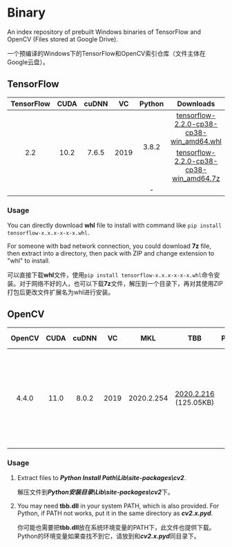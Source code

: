 # Binary

An index repository of prebuilt Windows binaries of TensorFlow and OpenCV (Files stored at Google Drive).

一个预编译的Windows下的TensorFlow和OpenCV索引仓库（文件主体在Google云盘）。

## TensorFlow

<table>
    <thead align="center">
        <tr>
            <th>TensorFlow</th>
            <th>CUDA</th>
            <th>cuDNN</th>
            <th>VC</th>
            <th>Python</th>
            <th>Downloads</th>
            <th>Size</th>
        </tr>
    </thead>
    <tbody align="center">
        <tr>
            <td rowspan="3">2.2</td>
            <td rowspan="3">10.2</td>
            <td rowspan="3">7.6.5</td>
            <td rowspan="3">2019</td>
            <td rowspan="2">3.8.2</td>
            <td><a href="https://drive.google.com/file/d/1WNT_FtBcFZSyTu_Le2U6Gb2mJRiHfEBB/view?usp=sharing">tensorflow-2.2.0-cp38-cp38-win_amd64.whl</a></td>
            <td>466.62MB</td>
        </tr>
        <tr>
            <td><a href="https://drive.google.com/file/d/1CumQIxzVnIydQ8hXZcfCEUVUS-z5B7ZE/view?usp=sharing">tensorflow-2.2.0-cp38-cp38-win_amd64.7z</a></td>
            <td>99.54MB</td>
        </tr>
        <tr>
            <td>-</td>
            <td></td>
            <td></td>
        </tr>
    </tbody>
</table>

### Usage

You can directly download **whl** file to install with command like `pip install tensorflow-x.x.x-x-x-x.whl`.

For someone with bad network connection, you could download **7z** file, then extract into a directory, then pack with ZIP and change extension to "whl" to install.

可以直接下载**whl**文件，使用`pip install tensorflow-x.x.x-x-x-x.whl`命令安装。对于网络不好的人，也可以下载**7z**文件，解压到一个目录下，再对其使用ZIP打包后更改文件扩展名为whl进行安装。

## OpenCV

<table>
    <thead align="center">
        <tr>
            <th>OpenCV</th>
            <th>CUDA</th>
            <th>cuDNN</th>
            <th>VC</th>
            <th>MKL</th>
            <th>TBB</th>
            <th>Python</th>
            <th>Library Type</th>
            <th>World</th>
            <th>Downloads</th>
            <th>Size</td>
        </tr>
    </thead>
    <tbody align="center">
        <tr>
            <td rowspan="5">4.4.0</td>
            <td rowspan="5">11.0</td>
            <td rowspan="5">8.0.2</td>
            <td rowspan="5">2019</td>
            <td rowspan="5">2020.2.254</td>
            <td rowspan="5"><a href="https://drive.google.com/file/d/1WXtjIlI4X0qvJxKNMtHknPeztWPR7iQL/view?usp=sharing">2020.2.216</a> (125.05KB)</td>
            <td>3.8.3</td>
            <td colspan="2">-</td>
            <td><a href="https://drive.google.com/file/d/12OCyPSyhPbfAVP6uCzzEhD-6mZaISSnq/view?usp=sharing">cv2.7z</a></td>
            <td>40.43MB</td>
        </tr>
        <tr>
            <td rowspan="4">-</td>
            <td>Static</td>
            <td>No</td>
            <td><a href="https://drive.google.com/file/d/1H_16D1ohHyK3wTcjJaVKGqHzWgS-Sc23/view?usp=sharing">OpenCV-4.4.0-Static.7z</a></td>
            <td>87.70MB</td>
        </tr>
        <tr>
            <td>Static</td>
            <td>Yes</td>
            <td><a href="https://drive.google.com/file/d/1GmgzTU_dRZ32USoHAygFGqYN_5EGeMs9/view?usp=sharing">OpenCV-4.4.0-Static-World.7z</a></td>
            <td>87.52MB</td>
        </tr>
        <tr>
            <td>Dynamic</td>
            <td>No</td>
            <td><a href=""></a></td>
            <td></td>
        </tr>
        <tr>
            <td>Dynamic</td>
            <td>Yes</td>
            <td><a href=""></a></td>
            <td></td>
        </tr>
    </tbody>
</table>

### Usage

1. Extract files to ***Python Install Path\\Lib\\site-packages\\cv2***.

   解压文件到***Python安装目录\\Lib\\site-packages\\cv2***下。

2. You may need **tbb.dll** in your system PATH, which is also provided. For Python, if PATH not works, put it in the same directory as ***cv2.x.pyd***.

   你可能也需要把**tbb.dll**放在系统环境变量的PATH下，此文件也提供下载。Python的环境变量如果查找不到它，请放到和***cv2.x.pyd***同目录下。
